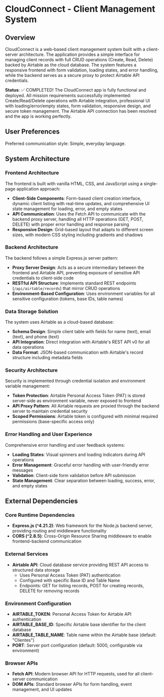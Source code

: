 # CloudConnect - Client Management System

## Overview

CloudConnect is a web-based client management system built with a client-server architecture. The application provides a simple interface for managing client records with full CRUD operations (Create, Read, Delete) backed by Airtable as the cloud database. The system features a responsive frontend with form validation, loading states, and error handling, while the backend serves as a secure proxy to protect Airtable API credentials.

**Status**: ✅ COMPLETED! The CloudConnect app is fully functional and deployed. All mission requirements successfully implemented: Create/Read/Delete operations with Airtable integration, professional UI with loading/error/empty states, form validation, responsive design, and secure token management. The Airtable API connection has been resolved and the app is working perfectly.

## User Preferences

Preferred communication style: Simple, everyday language.

## System Architecture

### Frontend Architecture
The frontend is built with vanilla HTML, CSS, and JavaScript using a single-page application approach:

- **Client-Side Components**: Form-based client creation interface, dynamic client listing with real-time updates, and comprehensive UI state management for loading, error, and empty states
- **API Communication**: Uses the Fetch API to communicate with the backend proxy server, handling all HTTP operations (GET, POST, DELETE) with proper error handling and response parsing
- **Responsive Design**: Grid-based layout that adapts to different screen sizes, with modern CSS styling including gradients and shadows

### Backend Architecture
The backend follows a simple Express.js server pattern:

- **Proxy Server Design**: Acts as a secure intermediary between the frontend and Airtable API, preventing exposure of sensitive API credentials to client-side code
- **RESTful API Structure**: Implements standard REST endpoints (`/api/airtable/records`) that mirror CRUD operations
- **Environment-Based Configuration**: Uses environment variables for all sensitive configuration (tokens, base IDs, table names)

### Data Storage Solution
The system uses Airtable as a cloud-based database:

- **Schema Design**: Simple client table with fields for name (text), email (text), and phone (text)
- **API Integration**: Direct integration with Airtable's REST API v0 for all data operations
- **Data Format**: JSON-based communication with Airtable's record structure including metadata fields

### Security Architecture
Security is implemented through credential isolation and environment variable management:

- **Token Protection**: Airtable Personal Access Token (PAT) is stored server-side as environment variable, never exposed to frontend
- **API Proxy Pattern**: All Airtable requests are proxied through the backend server to maintain credential security
- **Scoped Permissions**: Airtable token is configured with minimal required permissions (base-specific access only)

### Error Handling and User Experience
Comprehensive error handling and user feedback systems:

- **Loading States**: Visual spinners and loading indicators during API operations
- **Error Management**: Graceful error handling with user-friendly error messages
- **Validation**: Client-side form validation before API submission
- **State Management**: Clear separation between loading, success, error, and empty states

## External Dependencies

### Core Runtime Dependencies
- **Express.js (^4.21.2)**: Web framework for the Node.js backend server, providing routing and middleware functionality
- **CORS (^2.8.5)**: Cross-Origin Resource Sharing middleware to enable frontend-backend communication

### External Services
- **Airtable API**: Cloud database service providing REST API access to structured data storage
  - Uses Personal Access Token (PAT) authentication
  - Configured with specific Base ID and Table Name
  - Endpoints: GET for listing records, POST for creating records, DELETE for removing records

### Environment Configuration
- **AIRTABLE_TOKEN**: Personal Access Token for Airtable API authentication
- **AIRTABLE_BASE_ID**: Specific Airtable base identifier for the client database
- **AIRTABLE_TABLE_NAME**: Table name within the Airtable base (default: "Clientes")
- **PORT**: Server port configuration (default: 5000, configurable via environment)

### Browser APIs
- **Fetch API**: Modern browser API for HTTP requests, used for all client-server communication
- **DOM APIs**: Standard browser APIs for form handling, event management, and UI updates